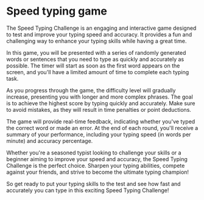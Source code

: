 # Speed typing game

The Speed Typing Challenge is an engaging and interactive game designed to test and improve your typing speed and accuracy. It provides a fun and challenging way to enhance your typing skills while having a great time.

In this game, you will be presented with a series of randomly generated words or sentences that you need to type as quickly and accurately as possible. The timer will start as soon as the first word appears on the screen, and you'll have a limited amount of time to complete each typing task.

As you progress through the game, the difficulty level will gradually increase, presenting you with longer and more complex phrases. The goal is to achieve the highest score by typing quickly and accurately. Make sure to avoid mistakes, as they will result in time penalties or point deductions.

The game will provide real-time feedback, indicating whether you've typed the correct word or made an error. At the end of each round, you'll receive a summary of your performance, including your typing speed (in words per minute) and accuracy percentage.

Whether you're a seasoned typist looking to challenge your skills or a beginner aiming to improve your speed and accuracy, the Speed Typing Challenge is the perfect choice. Sharpen your typing abilities, compete against your friends, and strive to become the ultimate typing champion!

So get ready to put your typing skills to the test and see how fast and accurately you can type in this exciting Speed Typing Challenge!
